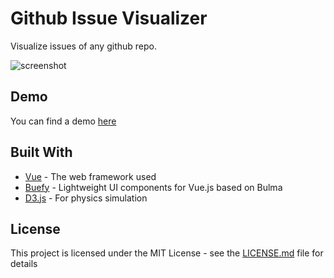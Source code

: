 # Github Issue Visualizer

Visualize issues of any github repo.

![screenshot](https://johannesthiel.me/img/issueVisualizer.png)

## Demo

You can find a demo [here](https://github-issue-vizualiser.netlify.com/)

## Built With

* [Vue](https://vuejs.org) - The web framework used
* [Buefy](https://buefy.github.io/#/) - Lightweight UI components for Vue.js based on Bulma
* [D3.js](https://d3js.org/) - For physics simulation

## License

This project is licensed under the MIT License - see the [LICENSE.md](LICENSE.md) file for details
